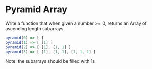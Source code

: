 # Pyramid Array

Write a function that when given a number >= 0, returns an Array of ascending length subarrays.

```javascript
pyramid(0) => [ ]
pyramid(1) => [ [1] ]
pyramid(2) => [ [1], [1, 1] ]
pyramid(3) => [ [1], [1, 1], [1, 1, 1] ]
```

Note: the subarrays should be filled with 1s
